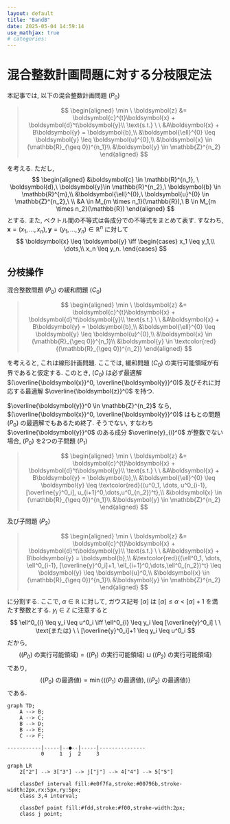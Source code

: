 ```yaml
---
layout: default
title: "BandB"
date: 2025-05-04 14:59:14
use_mathjax: true
# categories:
---
```


# 混合整数計画問題に対する分枝限定法

本記事では, 以下の混合整数計画問題 $(P_0)$

> $$
> \begin{aligned}
> \min \ \boldsymbol{z} &= \boldsymbol{c}^{t}\boldsymbol{x} + \boldsymbol{d}^t\boldsymbol{y}\\
> \text{s.t.} \ \ &A\boldsymbol{x} + B\boldsymbol{y} = \boldsymbol{b},\\
> &\boldsymbol{\ell}^{0} \leq \boldsymbol{y} \leq \boldsymbol{u}^{0},\\
> &\boldsymbol{x} \in (\mathbb{R}_{\geq 0})^{n_1}\\
> &\boldsymbol{y} \in \mathbb{Z}^{n_2}
> \end{aligned}
> $$

を考える. ただし, 
$$
\begin{aligned}
    &\boldsymbol{c} \in \mathbb{R}^{n_1}, \
    \boldsymbol{d},\  \boldsymbol{y}\in \mathbb{R}^{n_2},\ \boldsymbol{b} \in \mathbb{R}^{m},\\
    &\boldsymbol{\ell}^{0},\ \boldsymbol{u}^{0} \in \mathbb{Z}^{n_2},\
    \\
    &A \in M_{m \times n_1}(\mathbb{R}),\
    B \in M_{m \times n_2}(\mathbb{R})
\end{aligned}
$$
とする. また, ベクトル間の不等式は各成分での不等式をまとめて表す. すなわち, $\boldsymbol{x} = (x_1, \dots, x_n), \boldsymbol{y} = (y_1, \dots, y_n) \in \mathbb{R}^{n}$ に対して 
$$
    \boldsymbol{x} \leq \boldsymbol{y} 
    \iff \begin{cases}
        x_1 \leq y_1,\\
        \dots,\\
        x_n \leq y_n.
    \end{cases}
$$

## 分枝操作

混合整数問題 $(P_0)$ の緩和問題 $(C_0)$ 

> $$
> \begin{aligned}
> \min \ \boldsymbol{z} &= \boldsymbol{c}^{t}\boldsymbol{x} + \boldsymbol{d}^t\boldsymbol{y}\\
> \text{s.t.} \ \ &A\boldsymbol{x} + B\boldsymbol{y} = \boldsymbol{b},\\
> &\boldsymbol{\ell}^{0} \leq \boldsymbol{y} \leq \boldsymbol{u}^{0},\\
> &\boldsymbol{x} \in (\mathbb{R}_{\geq 0})^{n_1}\\
> &\boldsymbol{y} \in \textcolor{red}{(\mathbb{R}_{\geq 0})^{n_2}}
> \end{aligned}
> $$

を考えると, これは線形計画問題.
ここでは, 緩和問題 $(C_0)$ の実行可能領域が有界であると仮定する. 
このとき, $(C_0)$ は必ず最適解 $(\overline{\boldsymbol{x}}^0, \overline{\boldsymbol{y}}^0)$ 及びそれに対応する最適解 $\overline{\boldsymbol{z}}^0$ を持つ.

$\overline{\boldsymbol{y}}^0 \in \mathbb{Z}^{n_2}$ なら, $(\overline{\boldsymbol{x}}^0, \overline{\boldsymbol{y}}^0)$ はもとの問題 $(P_0)$ の最適解でもあるため終了. そうでない, すなわち $\overline{\boldsymbol{y}}^0$ のある成分 $\overline{y}_{i}^0$ が整数でない場合, $(P_0)$ を2つの子問題 $(P_1)$ 

> $$
> \begin{aligned}
> \min \ \boldsymbol{z} &= \boldsymbol{c}^{t}\boldsymbol{x} + \boldsymbol{d}^t\boldsymbol{y}\\
> \text{s.t.} \ \ &A\boldsymbol{x} + B\boldsymbol{y} = \boldsymbol{b},\\
> &\boldsymbol{\ell}^{0} \leq \boldsymbol{y} \leq \textcolor{red}{(u^0_1, \dots, u^0_{i-1}, [\overline{y}^0_i], u_{i+1}^0,\dots,u^0_{n_2})^t},\\
> &\boldsymbol{x} \in (\mathbb{R}_{\geq 0})^{n_1}\\
> &\boldsymbol{y} \in \mathbb{Z}^{n_2}
> \end{aligned}
> $$

及び子問題 $(P_2)$

> $$
> \begin{aligned}
> \min \ \boldsymbol{z} &= \boldsymbol{c}^{t}\boldsymbol{x} + \boldsymbol{d}^t\boldsymbol{y}\\
> \text{s.t.} \ \ &A\boldsymbol{x} + B\boldsymbol{y} = \boldsymbol{b},\\
> &\textcolor{red}{(\ell^0_1, \dots, \ell^0_{i-1}, [\overline{y}^0_i]+1, \ell_{i+1}^0,\dots,\ell^0_{n_2})^t} \leq \boldsymbol{y} \leq  \boldsymbol{u}^0,\\
> &\boldsymbol{x} \in (\mathbb{R}_{\geq 0})^{n_1}\\
> &\boldsymbol{y} \in \mathbb{Z}^{n_2}
> \end{aligned}
> $$

に分割する. ここで, $\alpha \in \mathbb{R}$ に対して, ガウス記号 $[\alpha]$ は $[\alpha] \leq \alpha < [\alpha] + 1$ を満たす整数とする. 
$y_i \in \mathbb{Z}$ に注意すると
$$
\ell^0_{i} \leq y_i \leq u^0_i \iff \ell^0_{i} \leq y_i \leq [\overline{y}^0_i] \ \ \text{または} \ \ [\overline{y}^0_i]+1 \leq y_i \leq u^0_i
$$
だから,
$$
(\text{$(P_0)$ の実行可能領域}) = (\text{$(P_1)$ の実行可能領域}) \sqcup (\text{$(P_2)$ の実行可能領域})
$$
であり, 
$$
(\text{$(P_0)$ の最適値}) = \min\left\{(\text{$(P_1)$ の最適値}), (\text{$(P_2)$ の最適値})\right\}
$$
である.











```mermaid
graph TD;
    A --> B;
    A --> C;
    B --> D;
    B --> E;
    C --> F;
```

```
-----------|-----|--●--|-----|---------------
           0     1  j  2     3
```

```mermaid
graph LR
    2["2"] --> 3["3"] --> j["j"] --> 4["4"] --> 5["5"]

    classDef interval fill:#e0f7fa,stroke:#00796b,stroke-width:2px,rx:5px,ry:5px;
    class 3,4 interval;

    classDef point fill:#fdd,stroke:#f00,stroke-width:2px;
    class j point;

```

<!-- 以下脚注 -->
<!-- [^1]: 連続変数のみを残すと線形計画問題となり, 単体法や内点法などある程度大規模な問題に対しても求解可能なアルゴリズムが利用できる.
[^2]: 本来, ここは $\min$ ではなく $\inf$ とするべきところだが, 簡単のため $\min$ を考える.  -->